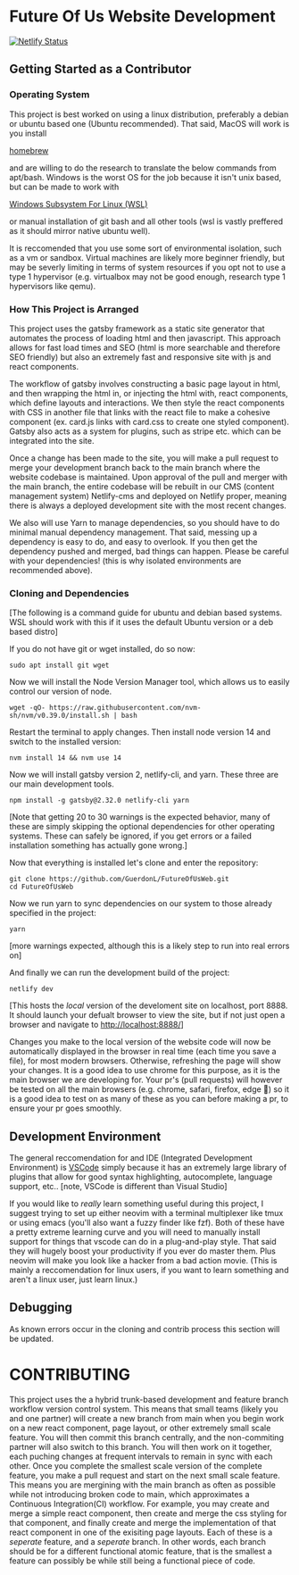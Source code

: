 # Future Of Us Website Development
[![Netlify Status](https://api.netlify.com/api/v1/badges/b654c94e-08a6-4b79-b443-7837581b1d8d/deploy-status)](https://app.netlify.com/sites/gatsby-starter-netlify-cms-ci/deploys)

## Getting Started as a Contributor
### Operating System
This project is best worked on using a linux distribution, preferably a debian or ubuntu based one (Ubuntu recommended). That said, MacOS will work is you install <a href='https://brew.sh/'><p>homebrew</p></a> and are willing to do the research to translate the below commands from apt/bash. 
Windows is the worst OS for the job because it isn't unix based, but can be made to work with 

<a href='https://docs.microsoft.com/en-us/windows/wsl/install'><p>Windows Subsystem For Linux (WSL)</p></a> or manual installation of git bash and all other tools (wsl is vastly preffered as it should mirror native ubuntu well).

It is reccomended that you use some sort of environmental isolation, such as a vm or sandbox. Virtual machines are likely more beginner friendly, but may be severly limiting in terms of system resources if you opt not to use a type 1 hypervisor (e.g. virtualbox may not be good enough, research type 1 hypervisors like qemu).


### How This Project is Arranged
This project uses the gatsby framework as a static site generator that automates the process of loading html and then javascript. This approach allows for fast load times and SEO (html is more searchable and therefore SEO friendly) but also an extremely fast and responsive site with js and react components. 

The workflow of gatsby involves constructing a basic page layout in html, and then wrapping the html in, or injecting the html with, react components, which define layouts and interactions. We then style the react components with CSS in another file that links with the react file to make a cohesive component (ex. card.js links with card.css to create one styled component). Gatsby also acts as a system for plugins, such as stripe etc. which can be integrated into the site.

Once a change has been made to the site, you will make a pull request to merge your development branch back to the main branch where the website codebase is maintained. Upon approval of the pull and merger with the main branch, the entire codebase will be rebuilt in our CMS (content management system) Netlify-cms and deployed on Netlify proper, meaning there is always a deployed development site with the most recent changes.

We also will use Yarn to manage dependencies, so you should have to do minimal manual dependency management. That said, messing up a dependency is easy to do, and easy to overlook. If you then get the dependency pushed and merged, bad things can happen. Please be careful with your dependencies! (this is why isolated environments are recommended above).

### Cloning and Dependencies
[The following is a command guide for ubuntu and debian based systems. WSL should work with this if it uses the default Ubuntu version or a deb based distro]

If you do not have git or wget installed, do so now: 

```
sudo apt install git wget
```

Now we will install the Node Version Manager tool, which allows us to easily control our version of node.

```
wget -qO- https://raw.githubusercontent.com/nvm-sh/nvm/v0.39.0/install.sh | bash
```

Restart the terminal to apply changes.
Then install node version 14 and switch to the installed version:

```
nvm install 14 && nvm use 14
```
Now we will install gatsby version 2, netlify-cli, and yarn. These three are our main development tools.

```
npm install -g gatsby@2.32.0 netlify-cli yarn
```
[Note that getting 20 to 30 warnings is the expected behavior, many of these are simply skipping the optional dependencies for other operating systems. These can safely be ignored, if you get errors or a failed installation something has actually gone wrong.]

Now that everything is installed let's clone and enter the repository:

```
git clone https://github.com/GuerdonL/FutureOfUsWeb.git
cd FutureOfUsWeb
```

Now we run yarn to sync dependencies on our system to those already specified in the project:

```
yarn
```
[more warnings expected, although this is a likely step to run into real errors on]

And finally we can run the development build of the project:

```
netlify dev
```
[This hosts the *local* version of the develoment site on localhost, port 8888. It should launch your defualt browser to view the site, but if not just open a browser and navigate to <a href='http://localhost:8888/'>http://localhost:8888/</a>]
  
Changes you make to the local version of the website code will now be automatically displayed in the browser in real time (each time you save a file), for most modern browsers. Otherwise, refreshing the page will show your changes. It is a good idea to use chrome for this purpose, as it is the main browser we are developing for. Your pr's (pull requests) will however be tested on all the main browsers (e.g. chrome, safari, firefox, edge 🤮) so it is a good idea to test on as many of these as you can before making a pr, to ensure your pr goes smoothly.
  
## Development Environment

The general reccomendation for and IDE (Integrated Development Environment) is <a href='https://code.visualstudio.com/'>VSCode</a> simply because it has an extremely large library of plugins that allow for good syntax highlighting, autocomplete, language support, etc.. [note, VSCode is different than Visual Studio] 

If you would like to *really* learn something useful during this project, I suggest trying to set up either neovim with a terminal multiplexer like tmux or using emacs (you'll also want a fuzzy finder like fzf). Both of these have a pretty extreme learning curve and you will need to manually install support for things that vscode can do in a plug-and-play style. That said they will hugely boost your productivity if you ever do master them. Plus neovim will make you look like a hacker from a bad action movie. (This is mainly a reccomendation for linux users, if you want to learn something and aren't a linux user, just learn linux.)

  
## Debugging

As known errors occur in the cloning and contrib process this section will be updated. 

# CONTRIBUTING

This project uses the a hybrid trunk-based development and feature branch workflow version control system. This means that small teams (likely you and one partner) will create a new branch from main when you begin work on a new react component, page layout, or other extremely small scale feature.  You will then commit this branch centrally, and the non-commiting partner will also switch to this branch. You will then work on it together, each puching changes at frequent intervals to remain in sync with each other. Once you complete the smallest scale version of the complete feature, you make a pull request and start on the next small scale feature. This means you are mergining with the main branch as often as possible while not introducing broken code to main, which approximates a Continuous Integration(CI) workflow.
For example, you may create and merge a simple react component, then create and merge the css styling for that component, and finally create and merge the implementation of that react component in one of the exisiting page layouts. Each of these is a *seperate* feature, and a *seperate* branch. In other words, each branch should be for a different functional atomic feature, that is the smallest a feature can possibly be while still being a functional piece of code.

